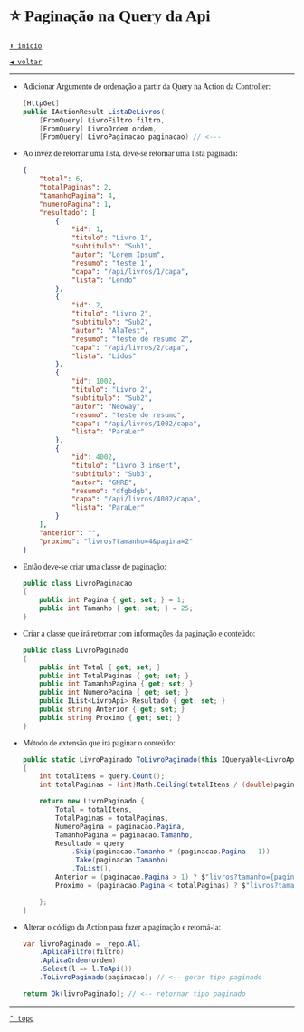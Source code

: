 <font face="Calibri">

# ⭐ Paginação na Query da Api

[`⬆️ inicio`](../../Readme.md)

[`◀️ voltar`](../Readme.md)

---

+ Adicionar Argumento de ordenação a partir da Query na Action da Controller:

    ```csharp
    [HttpGet]
    public IActionResult ListaDeLivros(
        [FromQuery] LivroFiltro filtro, 
        [FromQuery] LivroOrdem ordem,
        [FromQuery] LivroPaginacao paginacao) // <---
    ```

+ Ao invéz de retornar uma lista, deve-se retornar uma lista paginada:

    ```json
    {
        "total": 6,
        "totalPaginas": 2,
        "tamanhoPagina": 4,
        "numeroPagina": 1,
        "resultado": [
            {
                "id": 1,
                "titulo": "Livro 1",
                "subtitulo": "Sub1",
                "autor": "Lorem Ipsum",
                "resumo": "teste 1",
                "capa": "/api/livros/1/capa",
                "lista": "Lendo"
            },
            {
                "id": 2,
                "titulo": "Livro 2",
                "subtitulo": "Sub2",
                "autor": "AlaTest",
                "resumo": "teste de resumo 2",
                "capa": "/api/livros/2/capa",
                "lista": "Lidos"
            },
            {
                "id": 1002,
                "titulo": "Livro 2",
                "subtitulo": "Sub2",
                "autor": "Neoway",
                "resumo": "teste de resumo",
                "capa": "/api/livros/1002/capa",
                "lista": "ParaLer"
            },
            {
                "id": 4002,
                "titulo": "Livro 3 insert",
                "subtitulo": "Sub3",
                "autor": "GNRE",
                "resumo": "dfgbdgb",
                "capa": "/api/livros/4002/capa",
                "lista": "ParaLer"
            }
        ],
        "anterior": "",
        "proximo": "livros?tamanho=4&pagina=2"
    }
    ```

+ Então deve-se criar uma classe de paginação:

    ```csharp
    public class LivroPaginacao
    {
        public int Pagina { get; set; } = 1;
        public int Tamanho { get; set; } = 25;
    }
    ```

+ Criar a classe que irá retornar com informações da paginação e conteúdo:

    ```csharp
    public class LivroPaginado
    {
        public int Total { get; set; }
        public int TotalPaginas { get; set; }
        public int TamanhoPagina { get; set; }
        public int NumeroPagina { get; set; }
        public IList<LivroApi> Resultado { get; set; }
        public string Anterior { get; set; }
        public string Proximo { get; set; }
    }
    ```

+ Método de extensão que irá paginar o conteúdo:

    ```csharp
    public static LivroPaginado ToLivroPaginado(this IQueryable<LivroApi> query, LivroPaginacao paginacao)
    {
        int totalItens = query.Count();
        int totalPaginas = (int)Math.Ceiling(totalItens / (double)paginacao.Tamanho);

        return new LivroPaginado {
            Total = totalItens,
            TotalPaginas = totalPaginas,
            NumeroPagina = paginacao.Pagina,
            TamanhoPagina = paginacao.Tamanho,
            Resultado = query
                .Skip(paginacao.Tamanho * (paginacao.Pagina - 1))
                .Take(paginacao.Tamanho)
                .ToList(),
            Anterior = (paginacao.Pagina > 1) ? $"livros?tamanho={paginacao.Tamanho}&pagina={paginacao.Pagina - 1}" : "",
            Proximo = (paginacao.Pagina < totalPaginas) ? $"livros?tamanho={paginacao.Tamanho}&pagina={paginacao.Pagina + 1}" : ""

        };
    }    
    ```

+ Alterar o código da Action para fazer a paginação e retorná-la:

    ```csharp
    var livroPaginado = _repo.All
        .AplicaFiltro(filtro)
        .AplicaOrdem(ordem)
        .Select(l => l.ToApi())
        .ToLivroPaginado(paginacao); // <-- gerar tipo paginado

    return Ok(livroPaginado); // <-- retornar tipo paginado
    ```

---

[`^ topo`](#⭐-paginação-na-query-da-api)
</font>
